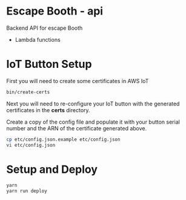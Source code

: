 # Escape Booth - api

Backend API for escape Booth
* Lambda functions

# IoT Button Setup

First you will need to create some certificates in AWS IoT

``` bash
bin/create-certs
```

Next you will need to re-configure your IoT button with the generated
certificates in the **certs** directory.

Create a copy of the config file and populate it with your button serial number
and the ARN of the certificate generated above.

``` bash
cp etc/config.json.example etc/config.json
vi etc/config.json
```

# Setup and Deploy

``` bash
yarn
yarn run deploy
```

